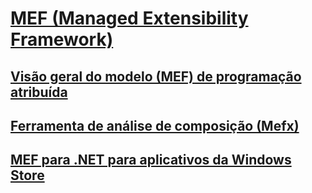 # [MEF (Managed Extensibility Framework)](index.md)
## [Visão geral do modelo (MEF) de programação atribuída](attributed-programming-model-overview-mef.md)
## [Ferramenta de análise de composição (Mefx)](composition-analysis-tool-mefx.md)
## [MEF para .NET para aplicativos da Windows Store](mef-for-net-for-windows-store-apps.md)
